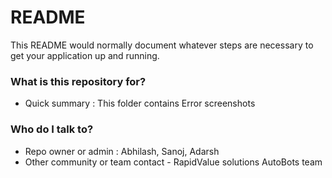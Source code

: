# README #

This README would normally document whatever steps are necessary to get your application up and running.

### What is this repository for? ###

* Quick summary : This folder contains Error screenshots

### Who do I talk to? ###

* Repo owner or admin : Abhilash, Sanoj, Adarsh
* Other community or team contact - RapidValue solutions AutoBots team